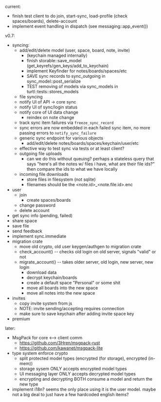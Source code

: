 current:
- finish test client to do join, start-sync, load-profile (check spaces/boards),
  delete-account
- implement event handling in dispatch (see messaging::app_event())

v0.7:
- syncing:
  - add/edit/delete model (user, space, board, note, invite)
    - (keychain managed internally)
	- finish storable::save_model (get_keyrefs/gen_keys/add_to_keychain)
	- implement Keyfinder for notes/boards/spaces/etc
	- SAVE sync records to sync_outgoing in sync_model::post_serialize
	- TEST removing of models via sync_models in turtl::tests::stores_models
  - file syncing
  - notify UI of API -> core sync
  - notify UI of sync/login status
  - notify core of UI data change
    - reindex on note change
  - track sync item failures via `freeze_sync_record`
  - sync errors are now embedded in each failed sync item, no more passing errors
    to `notify_sync_failure`
  - generic sync endpoint for various objects
    - add/edit/delete notes/boards/spaces/keychain/user/etc
  - effective way to test sync via tests or at least client?
  - outgoing file uploads
    - can we do this without queuing? perhaps a stateless query that says
      "here's all the notes w/ files i have, what are their file ids?"
  	then compare the ids to what we have locally
  - incoming file downloads
    - store files in filesystem (not sqlite)
    - filenames should be the <note.id>_<note.file.id>.enc
- user
  - join
    - create spaces/boards
  - change password
  - delete account
- get sync info (pending, failed)
- share space
- save file
- send feedback
- implement sync.immediate
- migration crate
  - move old crypto, old user keygen/authgen to migration crate
  - check_account() -- checks old login on old server, signals "valid" or not
  - migrate_account() -- takes older server, old login, new server, new login
    - download data
	- decrypt keychain/boards
	- create a default space "Personal" or some shit
	- move all boards into the new space
	- move all notes into the new space
- invites
  - copy invite system from js
  - NOTE: invite sending/accepting requires connection
  - make sure to save keychain after adding invite space key
- premium

later:
- MsgPack for core <--> client comm
  - https://github.com/3Hren/msgpack-rust
  - https://github.com/kawanet/msgpack-lite
- type system enforce crypto
  - split protected model types (encrypted (for storage), encrypted (in-mem))
  - storage sysem ONLY accepts encrypted model types
  - UI messaging layer ONLY accepts decrypted model types
  - encrypting and decrypting BOTH consume a model and return the new type
- implement i18n? seems the only place using it is the user model. maybe not a
  big deal to just have a few hardcoded english items?

